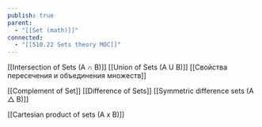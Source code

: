 ```yaml
---
publish: true
parent:
  - "[[Set (math)]]"
connected:
  - "[[510.22 Sets theory MOC]]"
---
```


[[Intersection of Sets (A ∩ B)]]
[[Union of Sets (A U B)]]
[[Свойства пересечения и объединения множеств]]

[[Complement of Set]]
[[Difference of Sets]]
[[Symmetric difference sets (A △ B)]]

[[Cartesian product of sets (A x B)]]